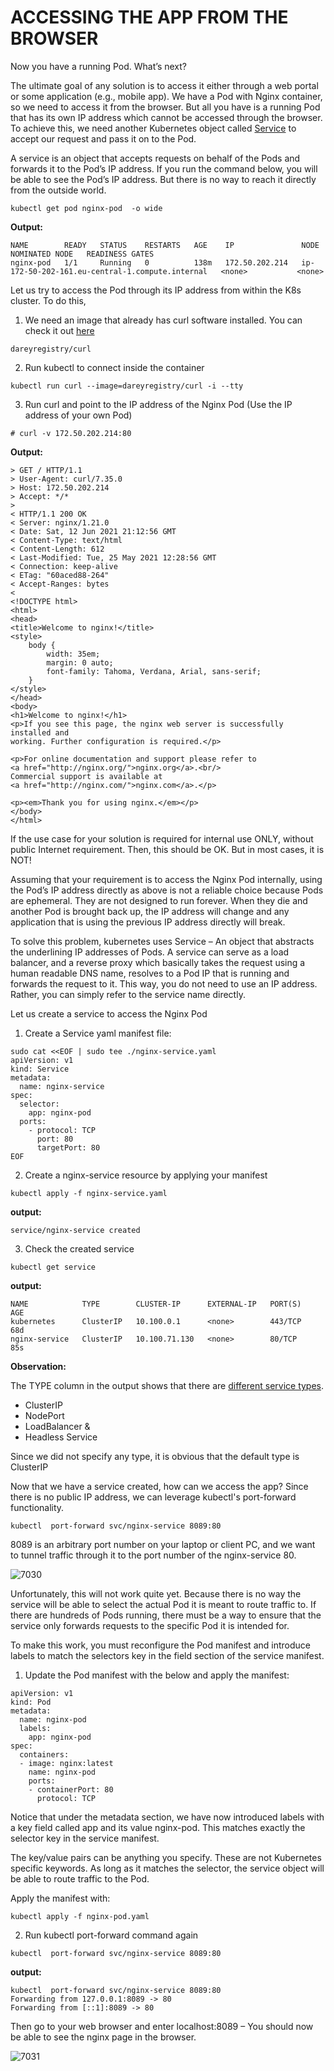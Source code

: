 # ACCESSING THE APP FROM THE BROWSER

Now you have a running Pod. What’s next?

The ultimate goal of any solution is to access it either through a web portal or some application (e.g., mobile app). We have a Pod 
with Nginx container, so we need to access it from the browser. But all you have is a running Pod that has its own IP address which
cannot be accessed through the browser. To achieve this, we need another Kubernetes object called 
[Service](https://kubernetes.io/docs/concepts/services-networking/service/) to accept our request and pass it on to the Pod.

A service is an object that accepts requests on behalf of the Pods and forwards it to the Pod’s IP address. If you run the command 
below, you will be able to see the Pod’s IP address. But there is no way to reach it directly from the outside world.


```
kubectl get pod nginx-pod  -o wide 
```

**Output:**

```
NAME        READY   STATUS    RESTARTS   AGE    IP               NODE                                              NOMINATED NODE   READINESS GATES
nginx-pod   1/1     Running   0          138m   172.50.202.214   ip-172-50-202-161.eu-central-1.compute.internal   <none>           <none>
```

Let us try to access the Pod through its IP address from within the K8s cluster. To do this,

1. We need an image that already has curl software installed. You can check it out [here](https://hub.docker.com/r/dareyregistry/curl)

```
dareyregistry/curl
```

2. Run kubectl to connect inside the container

```
kubectl run curl --image=dareyregistry/curl -i --tty
```

3. Run curl and point to the IP address of the Nginx Pod (Use the IP address of your own Pod)

```
# curl -v 172.50.202.214:80
```


**Output:**

```
> GET / HTTP/1.1
> User-Agent: curl/7.35.0
> Host: 172.50.202.214
> Accept: */*
> 
< HTTP/1.1 200 OK
< Server: nginx/1.21.0
< Date: Sat, 12 Jun 2021 21:12:56 GMT
< Content-Type: text/html
< Content-Length: 612
< Last-Modified: Tue, 25 May 2021 12:28:56 GMT
< Connection: keep-alive
< ETag: "60aced88-264"
< Accept-Ranges: bytes
< 
<!DOCTYPE html>
<html>
<head>
<title>Welcome to nginx!</title>
<style>
    body {
        width: 35em;
        margin: 0 auto;
        font-family: Tahoma, Verdana, Arial, sans-serif;
    }
</style>
</head>
<body>
<h1>Welcome to nginx!</h1>
<p>If you see this page, the nginx web server is successfully installed and
working. Further configuration is required.</p>

<p>For online documentation and support please refer to
<a href="http://nginx.org/">nginx.org</a>.<br/>
Commercial support is available at
<a href="http://nginx.com/">nginx.com</a>.</p>

<p><em>Thank you for using nginx.</em></p>
</body>
</html>
```

If the use case for your solution is required for internal use ONLY, without public Internet requirement. Then, this should be OK.
But in most cases, it is NOT!

Assuming that your requirement is to access the Nginx Pod internally, using the Pod’s IP address directly as above is not a 
reliable choice because Pods are ephemeral. They are not designed to run forever. When they die and another Pod is brought back
up, the IP address will change and any application that is using the previous IP address directly will break.

To solve this problem, kubernetes uses Service – An object that abstracts the underlining IP addresses of Pods. A service can 
serve as a load balancer, and a reverse proxy which basically takes the request using a human readable DNS name, resolves to a 
Pod IP that is running and forwards the request to it. This way, you do not need to use an IP address. Rather, you can simply 
refer to the service name directly.


Let us create a service to access the Nginx Pod

1. Create a Service yaml manifest file:

```
sudo cat <<EOF | sudo tee ./nginx-service.yaml
apiVersion: v1
kind: Service
metadata:
  name: nginx-service
spec:
  selector:
    app: nginx-pod 
  ports:
    - protocol: TCP
      port: 80
      targetPort: 80
EOF
```

2. Create a nginx-service resource by applying your manifest

```
kubectl apply -f nginx-service.yaml
```

**output:**

```
service/nginx-service created
```

3. Check the created service

```
kubectl get service
```

**output:**

```
NAME            TYPE        CLUSTER-IP      EXTERNAL-IP   PORT(S)   AGE
kubernetes      ClusterIP   10.100.0.1      <none>        443/TCP   68d
nginx-service   ClusterIP   10.100.71.130   <none>        80/TCP    85s
```


**Observation:**

The TYPE column in the output shows that there are [different service types](https://kubernetes.io/docs/concepts/services-networking/service/#publishing-services-service-types).

- ClusterIP
- NodePort
- LoadBalancer &
- Headless Service

Since we did not specify any type, it is obvious that the default type is ClusterIP

Now that we have a service created, how can we access the app? Since there is no public IP address, we can leverage kubectl's
port-forward functionality.

```
kubectl  port-forward svc/nginx-service 8089:80
```

8089 is an arbitrary port number on your laptop or client PC, and we want to tunnel traffic through it to the port number of 
the nginx-service 80.


![7030](https://user-images.githubusercontent.com/85270361/210234954-c43d01b5-8c1a-47df-9d1d-28c7b0f7333d.PNG)


Unfortunately, this will not work quite yet. Because there is no way the service will be able to select the actual Pod it is meant 
to route traffic to. If there are hundreds of Pods running, there must be a way to ensure that the service only forwards requests
to the specific Pod it is intended for.

To make this work, you must reconfigure the Pod manifest and introduce labels to match the selectors key in the field section of 
the service manifest.

1. Update the Pod manifest with the below and apply the manifest:

```
apiVersion: v1
kind: Pod
metadata:
  name: nginx-pod
  labels:
    app: nginx-pod  
spec:
  containers:
  - image: nginx:latest
    name: nginx-pod
    ports:
    - containerPort: 80
      protocol: TCP
```


Notice that under the metadata section, we have now introduced labels with a key field called app and its value nginx-pod. This
matches exactly the selector key in the service manifest.

The key/value pairs can be anything you specify. These are not Kubernetes specific keywords. As long as it matches the selector,
the service object will be able to route traffic to the Pod.

Apply the manifest with:

```
kubectl apply -f nginx-pod.yaml
```

2. Run kubectl port-forward command again

```
kubectl  port-forward svc/nginx-service 8089:80
```

**output:**

```
kubectl  port-forward svc/nginx-service 8089:80
Forwarding from 127.0.0.1:8089 -> 80
Forwarding from [::1]:8089 -> 80
```

Then go to your web browser and enter localhost:8089 – You should now be able to see the nginx page in the browser.


![7031](https://user-images.githubusercontent.com/85270361/210235523-4563f346-b29f-40ec-bfed-7fc68394c1cf.PNG)
